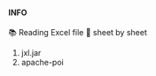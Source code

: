 #### INFO 
:books: Reading Excel file :eyes: sheet by sheet
<ol>
<li>jxl.jar</li>
<li>apache-poi</li>
</ol>
